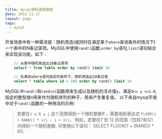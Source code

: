 ```yaml
---
title: mysql随机选取数据
date: 2013-11-27
layout: page
tags:
  - mysql
---
```



开发场景中有一种需求是：随机筛选(或同时在满足某个`where`查询条件的情况下)一个表中的N条记录项。MySQL中使用`rand()`函数,`order by`语句,`limit`语句结合来实现该功能，如下：

```sql
	// 从表中随机筛选出10条记录项
	select * from Table order by rand() limit 10

	// 在满足where语句指定的条件下，随机筛选出10条记录
	select * table where id > 100 order by rand() limit 10
```
MySQL中`rand()`和`rand(n)`函数用来生成以及随机的浮点值y，满足`0<= y <=1.0`,指定的整型值n用来作为随机序列的种子，用来产生重复值。
以下来自mysql手册中对于`rand()`函数的一种用法的示例:
>
> 若要在`i ≤ R ≤ j` 这个范围得到一个随机整数R ，需要用到表达式 `FLOOR(i + RAND() * >(j – i + 1))`。
> 例如，若要在7 到 12 的范围（包括7和12）内得到一个随机整数, 可使用以下语句：
> SELECT FLOOR(7 + (RAND() * 6));
>
